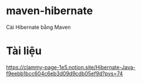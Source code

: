 # maven-hibernate
Cài Hibernate bằng Maven
# Tài liệu
https://clammy-page-1e5.notion.site/Hibernate-Java-f9eebb1bcc604c6eb3d09d9cdb05ef9d?pvs=74
